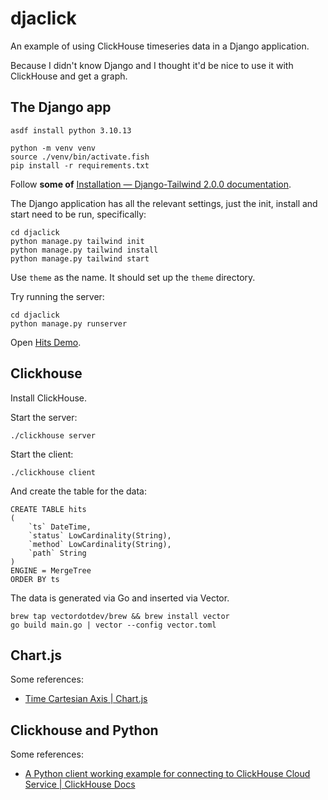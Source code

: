 # djaclick

An example of using ClickHouse timeseries data in a Django application.

Because I didn't know Django and I thought it'd be nice to use it with
ClickHouse and get a graph.

## The Django app

```
asdf install python 3.10.13
```

```
python -m venv venv
source ./venv/bin/activate.fish
pip install -r requirements.txt
```

Follow **some of**
[Installation — Django-Tailwind 2.0.0 documentation](https://django-tailwind.readthedocs.io/en/latest/installation.html).

The Django application has all the relevant settings, just the init, install and
start need to be run, specifically:

```
cd djaclick
python manage.py tailwind init
python manage.py tailwind install
python manage.py tailwind start
```

Use `theme` as the name. It should set up the `theme` directory.

Try running the server:

```
cd djaclick
python manage.py runserver
```

Open [Hits Demo](http://localhost:8000/hits/).

## Clickhouse

Install ClickHouse.

Start the server:

```
./clickhouse server
```

Start the client:

```
./clickhouse client
```

And create the table for the data:

```
CREATE TABLE hits
(
    `ts` DateTime,
    `status` LowCardinality(String),
    `method` LowCardinality(String),
    `path` String
)
ENGINE = MergeTree
ORDER BY ts
```

The data is generated via Go and inserted via Vector.

```
brew tap vectordotdev/brew && brew install vector
go build main.go | vector --config vector.toml
```

## Chart.js

Some references:

- [Time Cartesian Axis | Chart.js](https://www.chartjs.org/docs/latest/axes/cartesian/time.html)

## Clickhouse and Python

Some references:

- [A Python client working example for connecting to ClickHouse Cloud Service | ClickHouse Docs](https://clickhouse.com/docs/knowledgebase/python-clickhouse-connect-example)
